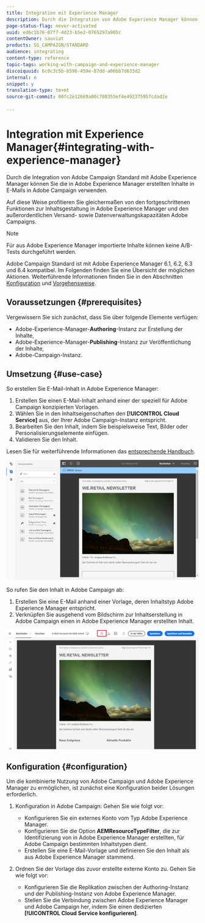 ```yaml
---
title: Integration mit Experience Manager
description: Durch die Integration von Adobe Experience Manager können Sie Inhalte direkt in AEM erstellen und später in Adobe Campaign verwenden.
page-status-flag: never-activated
uuid: ed6c1b76-87f7-4d23-b5e2-0765297a905c
contentOwner: sauviat
products: SG_CAMPAIGN/STANDARD
audience: integrating
content-type: reference
topic-tags: working-with-campaign-and-experience-manager
discoiquuid: 6c0c3c5b-b596-459e-87dd-a06bb7d633d2
internal: n
snippet: y
translation-type: tm+mt
source-git-commit: 00fc2e12669a00c788355ef4e492375957cdad2e

---
```



# Integration mit Experience Manager{#integrating-with-experience-manager}

Durch die Integration von Adobe Campaign Standard mit Adobe Experience Manager können Sie die in Adobe Experience Manager erstellten Inhalte in E-Mails in Adobe Campaign verwenden.

Auf diese Weise profitieren Sie gleichermaßen von den fortgeschrittenen Funktionen zur Inhaltsgestaltung in Adobe Experience Manager und den außerordentlichen Versand- sowie Datenverwaltungskapazitäten Adobe Campaigns.

>[!NOTE]
>
>Für aus Adobe Experience Manager importierte Inhalte können keine A/B-Tests durchgeführt werden.

Adobe Campaign Standard ist mit Adobe Experience Manager 6.1, 6.2, 6.3 und 6.4 kompatibel. Im Folgenden finden Sie eine Übersicht der möglichen Aktionen. Weiterführende Informationen finden Sie in den Abschnitten [Konfiguration](https://helpx.adobe.com/experience-manager/6-4/sites/administering/using/campaignstandard.html) und [Vorgehensweise](https://helpx.adobe.com/experience-manager/6-4/sites/authoring/using/campaign.html).

## Voraussetzungen {#prerequisites}

Vergewissern Sie sich zunächst, dass Sie über folgende Elemente verfügen:

* Adobe-Experience-Manager-**Authoring**-Instanz zur Erstellung der Inhalte,
* Adobe-Experience-Manager-**Publishing**-Instanz zur Veröffentlichung der Inhalte,
* Adobe-Campaign-Instanz.

## Umsetzung   {#use-case}

So erstellen Sie E-Mail-Inhalt in Adobe Experience Manager:

1. Erstellen Sie einen E-Mail-Inhalt anhand einer der speziell für Adobe Campaign konzipierten Vorlagen.
1. Wählen Sie in den Inhaltseigenschaften den **[!UICONTROL Cloud Service]** aus, der Ihrer Adobe Campaign-Instanz entspricht.
1. Bearbeiten Sie den Inhalt, indem Sie beispielsweise Text, Bilder oder Personalisierungselemente einfügen.
1. Validieren Sie den Inhalt.

Lesen Sie für weiterführende Informationen das [entsprechende Handbuch](https://docs.adobe.com/docs/en/aem/6-2/author/personalization/adobe-campaign/campaign.html).

![](assets/aem_content.png)

So rufen Sie den Inhalt in Adobe Campaign ab:

1. Erstellen Sie eine E-Mail anhand einer Vorlage, deren Inhaltstyp Adobe Experience Manager entspricht.
1. Verknüpfen Sie ausgehend vom Bildschirm zur Inhaltserstellung in Adobe Campaign einen in Adobe Experience Manager erstellten Inhalt.

![](assets/aem_linked_content.png)

## Konfiguration   {#configuration}

Um die kombinierte Nutzung von Adobe Campaign und Adobe Experience Manager zu ermöglichen, ist zunächst eine Konfiguration beider Lösungen erforderlich.

1. Konfiguration in Adobe Campaign: Gehen Sie wie folgt vor:

   * Konfigurieren Sie ein externes Konto vom Typ Adobe Experience Manager.
   * Konfigurieren Sie die Option **AEMResourceTypeFilter**, die zur Identifizierung von in Adobe Experience Manager erstellten, für Adobe Campaign bestimmten Inhaltstypen dient.
   * Erstellen Sie eine E-Mail-Vorlage und definieren Sie den Inhalt als aus Adobe Experience Manager stammend.

1. Ordnen Sie der Vorlage das zuvor erstellte externe Konto zu. Gehen Sie wie folgt vor:

   * Konfigurieren Sie die Replikation zwischen der Authoring-Instanz und der Publishing-Instanz von Adobe Experience Manager.
   * Stellen Sie die Verbindung zwischen Adobe Experience Manager und Adobe Campaign her, indem Sie einen dedizierten **[!UICONTROL Cloud Service konfigurieren]**.


